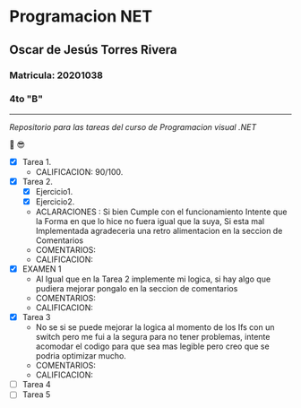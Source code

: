 # Programacion NET
## Oscar de Jesús Torres Rivera
### Matricula: 20201038
### 4to "B"

---
_Repositorio para las tareas del curso de Programacion visual .NET_

:cowboy_hat_face: :sunglasses:

- [x] Tarea 1.
  - CALIFICACION: 90/100. 
- [x] Tarea 2.
  - [x] Ejercicio1.
  - [x] Ejercicio2.
  - ACLARACIONES : Si bien Cumple con el funcionamiento Intente que la Forma en que lo hice no fuera igual que la suya, Si esta mal Implementada agradeceria una retro alimentacion en la seccion de Comentarios
  - COMENTARIOS: 
  - CALIFICACION:
- [x] EXAMEN 1 
  - Al Igual que en la Tarea 2 implemente mi logica, si hay algo que pudiera mejorar pongalo en la seccion de comentarios
  - COMENTARIOS:
  - CALIFICACION: 
- [x] Tarea 3
  - No se si se puede mejorar la logica al momento de los Ifs con un switch pero me fui a la segura para no tener problemas, intente acomodar el codigo para que sea mas legible pero creo que se podria optimizar mucho.
  - COMENTARIOS:
  - CALIFICACION: 
- [ ] Tarea 4
- [ ] Tarea 5

